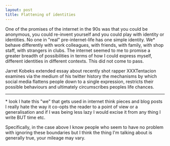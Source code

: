 ```yaml
---
layout: post
title: Flattening of identities
---
```

One of the promises of the internet in the 90s was that you could be anonymous, you could re-invent yourself and you could play with identity or identities. No one in "real" pre-internet-life has one simple identity. We* behave differently with work colleagues, with friends, with family, with shop staff, with strangers in clubs. The internet seemed to me to promise a greater breadth of possibilities in terms of how I could express myself, different identities in different contexts. This did not come to pass.

Jarret Kobeks extended essay about recently shot rapper XXXTentacion examines via the medium of his twitter history the mechanisms by which  social media flattens people down to a single expression, restricts their possible behaviours and ultimately circumscribes peoples life chances.

----

\* look I hate this "we" that gets used in internet think pieces and blog posts I really hate the way it co-opts the reader to a point of view or a generalisation and if I was being less lazy I would excise it from any thing I write BUT time etc. 

Specifically, in the case above I know people who seem to have no problem with ignoring these boundaries but I think the thing I'm talking about is generally true, your mileage may vary.